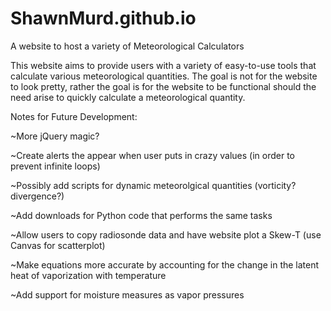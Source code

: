 # ShawnMurd.github.io
A website to host a variety of Meteorological Calculators

This website aims to provide users with a variety of easy-to-use tools that calculate various meteorological quantities.
The goal is not for the website to look pretty, rather the goal is for the website to be functional should the need arise to quickly
calculate a meteorological quantity.


Notes for Future Development:

~More jQuery magic?

~Create alerts the appear when user puts in crazy values (in order to prevent infinite loops)

~Possibly add scripts for dynamic meteorolgical quantities (vorticity? divergence?)

~Add downloads for Python code that performs the same tasks

~Allow users to copy radiosonde data and have website plot a Skew-T (use Canvas for scatterplot)

~Make equations more accurate by accounting for the change in the latent heat of vaporization with temperature

~Add support for moisture measures as vapor pressures
